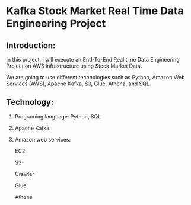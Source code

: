 # Kafka Stock Market Real Time Data Engineering Project

## Introduction:

In this project, i will execute an End-To-End Real time Data Engineering Project on AWS infrastructure using Stock Market Data.

We are going to use different technologies such as Python, Amazon Web Services (AWS), Apache Kafka, S3, Glue, Athena, and SQL.

## Technology:

1. Programing language: Python, SQL
2. Apache Kafka
3. Amazon web services:

   EC2
   
   S3
   
   Crawler
   
   Glue
   
   Athena






